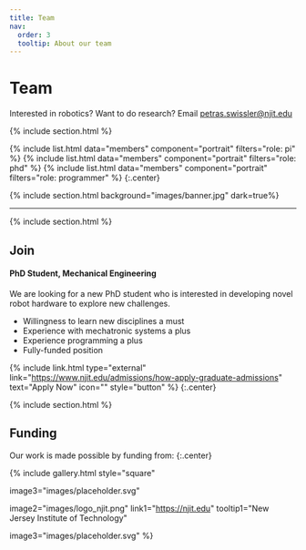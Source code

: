 ```yaml
---
title: Team
nav:
  order: 3
  tooltip: About our team
---
```


# <i class="fas fa-users"></i>Team

Interested in robotics? Want to do research? Email petras.swissler@njit.edu

{% include section.html %}

{%
  include list.html
  data="members"
  component="portrait"
  filters="role: pi"
%}
{%
  include list.html
  data="members"
  component="portrait"
  filters="role: phd"
%}
{%
  include list.html
  data="members"
  component="portrait"
  filters="role: programmer"
%}
{:.center}

{% include section.html background="images/banner.jpg" dark=true%}

---

{% include section.html %}

## Join

#### PhD Student, Mechanical Engineering

We are looking for a new PhD student who is interested in developing novel robot hardware to explore new challenges.

- Willingness to learn new disciplines a must
- Experience with mechatronic systems a plus
- Experience programming a plus
- Fully-funded position

{% include link.html type="external" link="https://www.njit.edu/admissions/how-apply-graduate-admissions" text="Apply Now" icon="" style="button" %}
{:.center}

{% include section.html %}

## Funding

Our work is made possible by funding from:
{:.center}

{%
  include gallery.html
  style="square"

  image3="images/placeholder.svg"

  image2="images/logo_njit.png"
  link1="https://njit.edu"
  tooltip1="New Jersey Institute of Technology"
  
  image3="images/placeholder.svg"
%}

